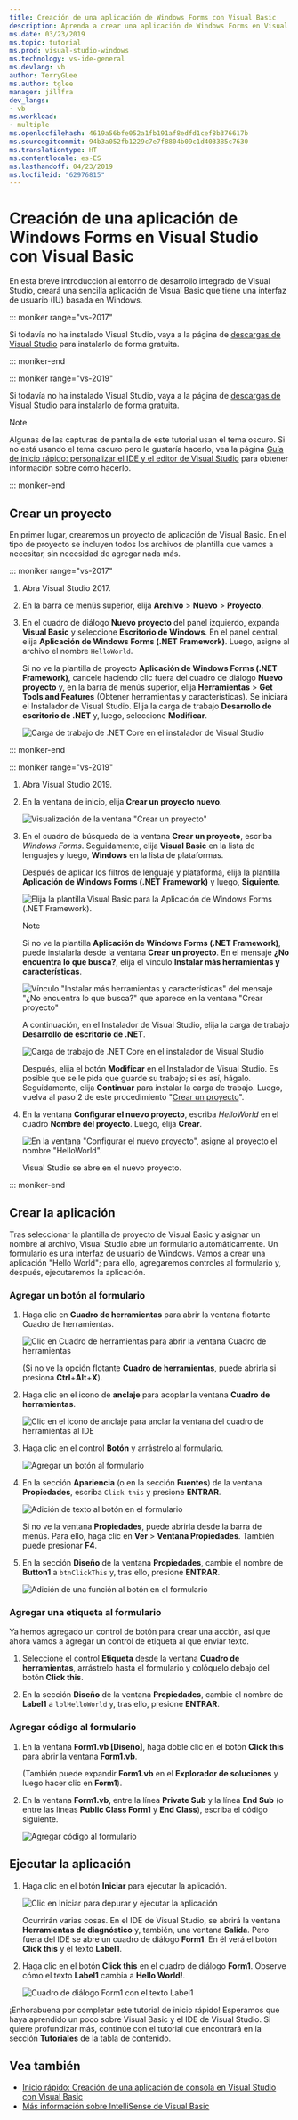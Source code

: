 ```yaml
---
title: Creación de una aplicación de Windows Forms con Visual Basic
description: Aprenda a crear una aplicación de Windows Forms en Visual Studio con Visual Basic, paso a paso.
ms.date: 03/23/2019
ms.topic: tutorial
ms.prod: visual-studio-windows
ms.technology: vs-ide-general
ms.devlang: vb
author: TerryGLee
ms.author: tglee
manager: jillfra
dev_langs:
- vb
ms.workload:
- multiple
ms.openlocfilehash: 4619a56bfe052a1fb191af8edfd1cef8b376617b
ms.sourcegitcommit: 94b3a052fb1229c7e7f8804b09c1d403385c7630
ms.translationtype: HT
ms.contentlocale: es-ES
ms.lasthandoff: 04/23/2019
ms.locfileid: "62976815"
---
```

# <a name="create-a-windows-forms-app-in-visual-studio-with-visual-basic"></a>Creación de una aplicación de Windows Forms en Visual Studio con Visual Basic

En esta breve introducción al entorno de desarrollo integrado de Visual Studio, creará una sencilla aplicación de Visual Basic que tiene una interfaz de usuario (IU) basada en Windows.

::: moniker range="vs-2017"

Si todavía no ha instalado Visual Studio, vaya a la página de [descargas de Visual Studio](https://visualstudio.microsoft.com/vs/older-downloads/?utm_medium=microsoft&utm_source=docs.microsoft.com&utm_campaign=vs+2017+download) para instalarlo de forma gratuita.

::: moniker-end

::: moniker range="vs-2019"

Si todavía no ha instalado Visual Studio, vaya a la página de [descargas de Visual Studio](https://visualstudio.microsoft.com/downloads/?utm_medium=microsoft&utm_source=docs.microsoft.com&utm_campaign=inline+link&utm_content=download+vs2019) para instalarlo de forma gratuita.

> [!NOTE]
> Algunas de las capturas de pantalla de este tutorial usan el tema oscuro. Si no está usando el tema oscuro pero le gustaría hacerlo, vea la página [Guía de inicio rápido: personalizar el IDE y el editor de Visual Studio](../ide/quickstart-personalize-the-ide.md) para obtener información sobre cómo hacerlo.

::: moniker-end

## <a name="create-a-project"></a>Crear un proyecto

En primer lugar, crearemos un proyecto de aplicación de Visual Basic. En el tipo de proyecto se incluyen todos los archivos de plantilla que vamos a necesitar, sin necesidad de agregar nada más.

::: moniker range="vs-2017"

1. Abra Visual Studio 2017.

2. En la barra de menús superior, elija **Archivo** > **Nuevo** > **Proyecto**.

3. En el cuadro de diálogo **Nuevo proyecto** del panel izquierdo, expanda **Visual Basic** y seleccione **Escritorio de Windows**. En el panel central, elija **Aplicación de Windows Forms (.NET Framework)**. Luego, asigne al archivo el nombre `HelloWorld`.

     Si no ve la plantilla de proyecto **Aplicación de Windows Forms (.NET Framework)**, cancele haciendo clic fuera del cuadro de diálogo **Nuevo proyecto** y, en la barra de menús superior, elija **Herramientas** > **Get Tools and Features** (Obtener herramientas y características). Se iniciará el Instalador de Visual Studio. Elija la carga de trabajo **Desarrollo de escritorio de .NET** y, luego, seleccione **Modificar**.

     ![Carga de trabajo de .NET Core en el instalador de Visual Studio](../ide/media/install-dot-net-desktop-env.png)

::: moniker-end

::: moniker range="vs-2019"

1. Abra Visual Studio 2019.

1. En la ventana de inicio, elija **Crear un proyecto nuevo**.

   ![Visualización de la ventana "Crear un proyecto"](../get-started/media/vs-2019/create-new-project-dark-theme.png)

1. En el cuadro de búsqueda de la ventana **Crear un proyecto**, escriba *Windows Forms*. Seguidamente, elija **Visual Basic** en la lista de lenguajes y luego, **Windows** en la lista de plataformas. 

   Después de aplicar los filtros de lenguaje y plataforma, elija la plantilla **Aplicación de Windows Forms (.NET Framework)** y luego, **Siguiente**.

   ![Elija la plantilla Visual Basic para la Aplicación de Windows Forms (.NET Framework).](../get-started/visual-basic/media/vs-2019/vb-create-new-project-search-winforms-filtered.png)

   > [!NOTE]
   > Si no ve la plantilla **Aplicación de Windows Forms (.NET Framework)**, puede instalarla desde la ventana **Crear un proyecto**. En el mensaje **¿No encuentra lo que busca?**, elija el vínculo **Instalar más herramientas y características**.
   >
   > ![Vínculo "Instalar más herramientas y características" del mensaje "¿No encuentra lo que busca?" que aparece en la ventana "Crear proyecto"](../get-started/media/vs-2019/not-finding-what-looking-for.png) 
   > 
   > A continuación, en el Instalador de Visual Studio, elija la carga de trabajo **Desarrollo de escritorio de .NET**.
   > 
   > ![Carga de trabajo de .NET Core en el instalador de Visual Studio](../ide/media/install-dot-net-desktop-env.png)
   >
   > Después, elija el botón **Modificar** en el Instalador de Visual Studio. Es posible que se le pida que guarde su trabajo; si es así, hágalo. Seguidamente, elija **Continuar** para instalar la carga de trabajo. Luego, vuelva al paso 2 de este procedimiento "[Crear un proyecto](#create-a-project)".

1. En la ventana **Configurar el nuevo proyecto**, escriba *HelloWorld* en el cuadro **Nombre del proyecto**. Luego, elija **Crear**.

   ![En la ventana "Configurar el nuevo proyecto", asigne al proyecto el nombre "HelloWorld".](../get-started/visual-basic/media/vs-2019/vb-name-your-winform-project-helloworld.png)

   Visual Studio se abre en el nuevo proyecto.

::: moniker-end

## <a name="create-the-application"></a>Crear la aplicación

Tras seleccionar la plantilla de proyecto de Visual Basic y asignar un nombre al archivo, Visual Studio abre un formulario automáticamente. Un formulario es una interfaz de usuario de Windows. Vamos a crear una aplicación "Hello World"; para ello, agregaremos controles al formulario y, después, ejecutaremos la aplicación.

### <a name="add-a-button-to-the-form"></a>Agregar un botón al formulario

1. Haga clic en **Cuadro de herramientas** para abrir la ventana flotante Cuadro de herramientas.

     ![Clic en Cuadro de herramientas para abrir la ventana Cuadro de herramientas](../ide/media/vb-toolbox-toolwindow.png)

     (Si no ve la opción flotante **Cuadro de herramientas**, puede abrirla si presiona **Ctrl**+**Alt**+**X**).

2. Haga clic en el icono de **anclaje** para acoplar la ventana **Cuadro de herramientas**.

     ![Clic en el icono de anclaje para anclar la ventana del cuadro de herramientas al IDE](../ide/media/vb-pin-the-toolbox-window.png)

3. Haga clic en el control **Botón** y arrástrelo al formulario.

     ![Agregar un botón al formulario](../ide/media/vb-add-a-button-to-form1.png)

4. En la sección **Apariencia** (o en la sección **Fuentes**) de la ventana **Propiedades**, escriba `Click this` y presione **ENTRAR**.

     ![Adición de texto al botón en el formulario](../ide/media/vb-button-control-text.png)

     Si no ve la ventana **Propiedades**, puede abrirla desde la barra de menús. Para ello, haga clic en **Ver** > **Ventana Propiedades**. También puede presionar **F4**.

5. En la sección **Diseño** de la ventana **Propiedades**, cambie el nombre de **Button1** a `btnClickThis` y, tras ello, presione **ENTRAR**.

     ![Adición de una función al botón en el formulario](../ide/media/vb-button-control-function.png)

### <a name="add-a-label-to-the-form"></a>Agregar una etiqueta al formulario

Ya hemos agregado un control de botón para crear una acción, así que ahora vamos a agregar un control de etiqueta al que enviar texto.

1. Seleccione el control **Etiqueta** desde la ventana **Cuadro de herramientas**, arrástrelo hasta el formulario y colóquelo debajo del botón **Click this**.

2. En la sección **Diseño** de la ventana **Propiedades**, cambie el nombre de **Label1** a `lblHelloWorld` y, tras ello, presione **ENTRAR**.

### <a name="add-code-to-the-form"></a>Agregar código al formulario

1. En la ventana **Form1.vb &#91;Diseño&#93;**, haga doble clic en el botón **Click this** para abrir la ventana **Form1.vb**.

      (También puede expandir **Form1.vb** en el **Explorador de soluciones** y luego hacer clic en **Form1**).

2. En la ventana **Form1.vb**, entre la línea **Private Sub** y la línea **End Sub** (o entre las líneas **Public Class Form1** y **End Class**), escriba el código siguiente.

     ![Agregar código al formulario](../ide/media/vb-add-code-to-the-form.png)

## <a name="run-the-application"></a>Ejecutar la aplicación

1. Haga clic en el botón **Iniciar** para ejecutar la aplicación.

     ![Clic en Iniciar para depurar y ejecutar la aplicación](../ide/media/vb-click-start-hello-world.png)

   Ocurrirán varias cosas. En el IDE de Visual Studio, se abrirá la ventana **Herramientas de diagnóstico** y, también, una ventana **Salida**. Pero fuera del IDE se abre un cuadro de diálogo **Form1**. En él verá el botón **Click this** y el texto **Label1**.

2. Haga clic en el botón **Click this** en el cuadro de diálogo **Form1**. Observe cómo el texto **Label1** cambia a **Hello World!**.

    ![Cuadro de diálogo Form1 con el texto Label1 ](../ide/media/vb-form1-dialog-hello-world.png)

¡Enhorabuena por completar este tutorial de inicio rápido! Esperamos que haya aprendido un poco sobre Visual Basic y el IDE de Visual Studio. Si quiere profundizar más, continúe con el tutorial que encontrará en la sección **Tutoriales** de la tabla de contenido.

## <a name="see-also"></a>Vea también

* [Inicio rápido: Creación de una aplicación de consola en Visual Studio con Visual Basic](quickstart-visual-basic-console.md)
* [Más información sobre IntelliSense de Visual Basic](visual-basic-specific-intellisense.md)
